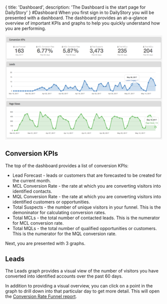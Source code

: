 {
title: 'Dashboard',
description: 'The Dashboard is the start page for DailyStory'
}
#Dashboard
When you first sign in to DailyStory you will be presented with a dashboard. The dashboard provides an at-a-glance overview of important KPIs and graphs to help you quickly understand how you are performing.

![Dashboard](/articles/dashboard/dashboard-01.png "DailyStory Dashboard")

## Conversion KPIs
The top of the dashboard provides a list of conversion KPIs:

* Lead Forecast - leads or customers that are forecasted to be created for the current month.
* MCL Conversion Rate - the rate at which you are converting visitors into identified contacts.
* MQL Conversion Rate - the rate at which you are converting visitors into identified customers or opportunities.
* Total Suspects - the number of unique visitors in your funnel. This is the demoninator for calculating conversion rates.
* Total MCLs - the total number of contacted leads. This is the numerator for MCL conversion rate.
* Total MQLs - the total number of qualified opportunities or customers. This is the numerator for the MQL conversion rate.

Next, you are presented with 3 graphs.

## Leads
The Leads graph provides a visual view of the number of visitors you have converted into identified accounts over the past 60 days.

In addition to providing a visual overview, you can click on a point in the graph to drill down into that particular day to get more detail. This will open the [Conversion Rate Funnel report](/articles/reports/conversion-rate-funnel).
